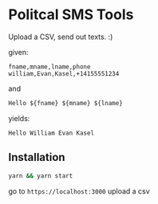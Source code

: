# Politcal SMS Tools

Upload a CSV, send out texts. :)

given:

```csv
fname,mname,lname,phone
william,Evan,Kasel,+14155551234
```

and

```javascript
Hello ${fname} ${mname} ${lname}
```

yields:

```
Hello William Evan Kasel
```

## Installation

```bash
yarn && yarn start
```

go to `https://localhost:3000` upload a csv

